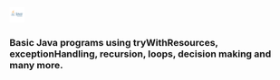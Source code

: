 

<code><img height="27" src="https://raw.githubusercontent.com/github/explore/80688e429a7d4ef2fca1e82350fe8e3517d3494d/topics/java/java.png" alt="java"></code>
<br />
### Basic Java programs using tryWithResources, exceptionHandling, recursion, loops, decision making and many more.
